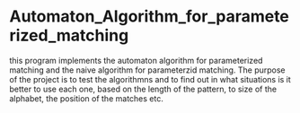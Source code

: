 # Automaton_Algorithm_for_parameterized_matching
this program implements the automaton algorithm for parameterized matching and the naive algorithm for parameterzid matching.
The purpose of the project is to test the algorithmns and to find out in what situations is it better to use each one, based on the length of the pattern, to size of the alphabet, the position of the matches etc.
